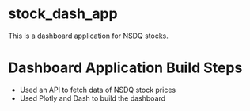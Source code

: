 # stock_dash_app
This is a dashboard application for NSDQ stocks.

# Dashboard Application Build Steps
* Used an API to fetch data of NSDQ stock prices
* Used Plotly and Dash to build the dashboard
